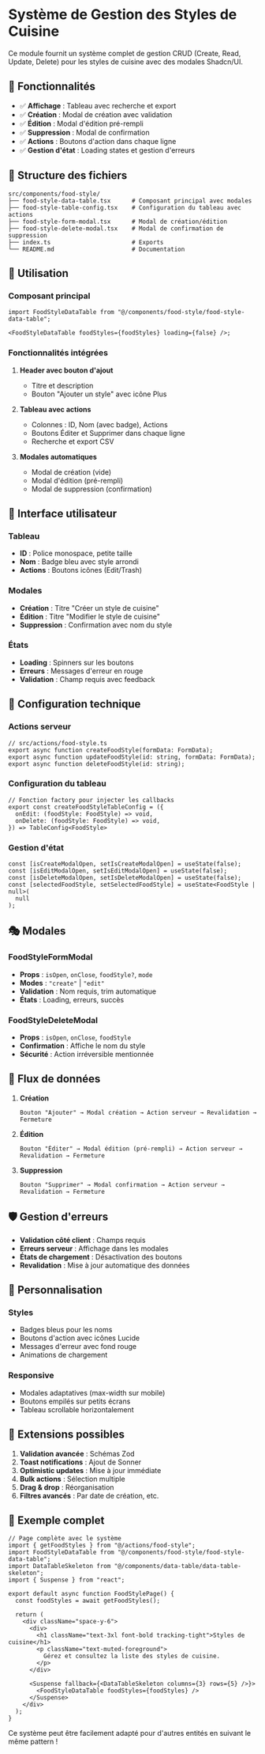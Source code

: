 # Système de Gestion des Styles de Cuisine

Ce module fournit un système complet de gestion CRUD (Create, Read, Update, Delete) pour les styles de cuisine avec des modales Shadcn/UI.

## 🎯 Fonctionnalités

- ✅ **Affichage** : Tableau avec recherche et export
- ✅ **Création** : Modal de création avec validation
- ✅ **Édition** : Modal d'édition pré-rempli
- ✅ **Suppression** : Modal de confirmation
- ✅ **Actions** : Boutons d'action dans chaque ligne
- ✅ **Gestion d'état** : Loading states et gestion d'erreurs

## 📁 Structure des fichiers

```
src/components/food-style/
├── food-style-data-table.tsx      # Composant principal avec modales
├── food-style-table-config.tsx    # Configuration du tableau avec actions
├── food-style-form-modal.tsx      # Modal de création/édition
├── food-style-delete-modal.tsx    # Modal de confirmation de suppression
├── index.ts                       # Exports
└── README.md                      # Documentation
```

## 🚀 Utilisation

### Composant principal

```tsx
import FoodStyleDataTable from "@/components/food-style/food-style-data-table";

<FoodStyleDataTable foodStyles={foodStyles} loading={false} />;
```

### Fonctionnalités intégrées

1. **Header avec bouton d'ajout**

   - Titre et description
   - Bouton "Ajouter un style" avec icône Plus

2. **Tableau avec actions**

   - Colonnes : ID, Nom (avec badge), Actions
   - Boutons Éditer et Supprimer dans chaque ligne
   - Recherche et export CSV

3. **Modales automatiques**
   - Modal de création (vide)
   - Modal d'édition (pré-rempli)
   - Modal de suppression (confirmation)

## 🎨 Interface utilisateur

### Tableau

- **ID** : Police monospace, petite taille
- **Nom** : Badge bleu avec style arrondi
- **Actions** : Boutons icônes (Edit/Trash)

### Modales

- **Création** : Titre "Créer un style de cuisine"
- **Édition** : Titre "Modifier le style de cuisine"
- **Suppression** : Confirmation avec nom du style

### États

- **Loading** : Spinners sur les boutons
- **Erreurs** : Messages d'erreur en rouge
- **Validation** : Champ requis avec feedback

## 🔧 Configuration technique

### Actions serveur

```tsx
// src/actions/food-style.ts
export async function createFoodStyle(formData: FormData);
export async function updateFoodStyle(id: string, formData: FormData);
export async function deleteFoodStyle(id: string);
```

### Configuration du tableau

```tsx
// Fonction factory pour injecter les callbacks
export const createFoodStyleTableConfig = ({
  onEdit: (foodStyle: FoodStyle) => void,
  onDelete: (foodStyle: FoodStyle) => void,
}) => TableConfig<FoodStyle>
```

### Gestion d'état

```tsx
const [isCreateModalOpen, setIsCreateModalOpen] = useState(false);
const [isEditModalOpen, setIsEditModalOpen] = useState(false);
const [isDeleteModalOpen, setIsDeleteModalOpen] = useState(false);
const [selectedFoodStyle, setSelectedFoodStyle] = useState<FoodStyle | null>(
  null
);
```

## 🎭 Modales

### FoodStyleFormModal

- **Props** : `isOpen`, `onClose`, `foodStyle?`, `mode`
- **Modes** : `"create"` | `"edit"`
- **Validation** : Nom requis, trim automatique
- **États** : Loading, erreurs, succès

### FoodStyleDeleteModal

- **Props** : `isOpen`, `onClose`, `foodStyle`
- **Confirmation** : Affiche le nom du style
- **Sécurité** : Action irréversible mentionnée

## 🔄 Flux de données

1. **Création**

   ```
   Bouton "Ajouter" → Modal création → Action serveur → Revalidation → Fermeture
   ```

2. **Édition**

   ```
   Bouton "Éditer" → Modal édition (pré-rempli) → Action serveur → Revalidation → Fermeture
   ```

3. **Suppression**
   ```
   Bouton "Supprimer" → Modal confirmation → Action serveur → Revalidation → Fermeture
   ```

## 🛡️ Gestion d'erreurs

- **Validation côté client** : Champs requis
- **Erreurs serveur** : Affichage dans les modales
- **États de chargement** : Désactivation des boutons
- **Revalidation** : Mise à jour automatique des données

## 🎨 Personnalisation

### Styles

- Badges bleus pour les noms
- Boutons d'action avec icônes Lucide
- Messages d'erreur avec fond rouge
- Animations de chargement

### Responsive

- Modales adaptatives (max-width sur mobile)
- Boutons empilés sur petits écrans
- Tableau scrollable horizontalement

## 🔮 Extensions possibles

1. **Validation avancée** : Schémas Zod
2. **Toast notifications** : Ajout de Sonner
3. **Optimistic updates** : Mise à jour immédiate
4. **Bulk actions** : Sélection multiple
5. **Drag & drop** : Réorganisation
6. **Filtres avancés** : Par date de création, etc.

## 📝 Exemple complet

```tsx
// Page complète avec le système
import { getFoodStyles } from "@/actions/food-style";
import FoodStyleDataTable from "@/components/food-style/food-style-data-table";
import DataTableSkeleton from "@/components/data-table/data-table-skeleton";
import { Suspense } from "react";

export default async function FoodStylePage() {
  const foodStyles = await getFoodStyles();

  return (
    <div className="space-y-6">
      <div>
        <h1 className="text-3xl font-bold tracking-tight">Styles de cuisine</h1>
        <p className="text-muted-foreground">
          Gérez et consultez la liste des styles de cuisine.
        </p>
      </div>

      <Suspense fallback={<DataTableSkeleton columns={3} rows={5} />}>
        <FoodStyleDataTable foodStyles={foodStyles} />
      </Suspense>
    </div>
  );
}
```

Ce système peut être facilement adapté pour d'autres entités en suivant le même pattern !
